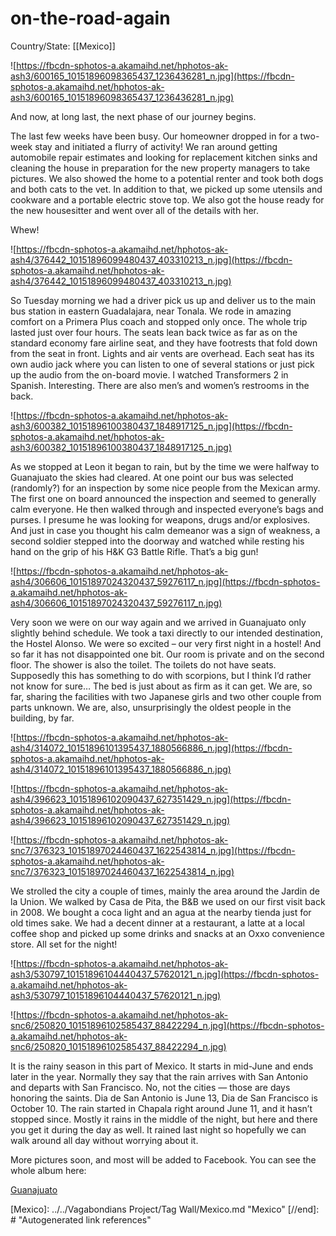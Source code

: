 # on-the-road-again

Country/State: [[Mexico]]

![https://fbcdn-sphotos-a.akamaihd.net/hphotos-ak-ash3/600165_10151896098365437_1236436281_n.jpg](https://fbcdn-sphotos-a.akamaihd.net/hphotos-ak-ash3/600165_10151896098365437_1236436281_n.jpg)

And now, at long last, the next phase of our journey begins.

The last few weeks have been busy. Our homeowner dropped in for a two-week stay and initiated a flurry of activity! We ran around getting automobile repair estimates and looking for replacement kitchen sinks and cleaning the house in preparation for the new property managers to take pictures. We also showed the home to a potential renter and took both dogs and both cats to the vet. In addition to that, we picked up some utensils and cookware and a portable electric stove top. We also got the house ready for the new housesitter and went over all of the details with her.

Whew!

![https://fbcdn-sphotos-a.akamaihd.net/hphotos-ak-ash4/376442_10151896099480437_403310213_n.jpg](https://fbcdn-sphotos-a.akamaihd.net/hphotos-ak-ash4/376442_10151896099480437_403310213_n.jpg)

So Tuesday morning we had a driver pick us up and deliver us to the main bus station in eastern Guadalajara, near Tonala. We rode in amazing comfort on a Primera Plus coach and stopped only once. The whole trip lasted just over four hours. The seats lean back twice as far as on the standard economy fare airline seat, and they have footrests that fold down from the seat in front. Lights and air vents are overhead. Each seat has its own audio jack where you can listen to one of several stations or just pick up the audio from the on-board movie. I watched Transformers 2 in Spanish. Interesting. There are also men’s and women’s restrooms in the back.

![https://fbcdn-sphotos-a.akamaihd.net/hphotos-ak-ash3/600382_10151896100380437_1848917125_n.jpg](https://fbcdn-sphotos-a.akamaihd.net/hphotos-ak-ash3/600382_10151896100380437_1848917125_n.jpg)

As we stopped at Leon it began to rain, but by the time we were halfway to Guanajuato the skies had cleared. At one point our bus was selected (randomly?) for an inspection by some nice people from the Mexican army. The first one on board announced the inspection and seemed to generally calm everyone. He then walked through and inspected everyone’s bags and purses. I presume he was looking for weapons, drugs and/or explosives. And just in case you thought his calm demeanor was a sign of weakness, a second soldier stepped into the doorway and watched while resting his hand on the grip of his H&K G3 Battle Rifle. That’s a big gun!

![https://fbcdn-sphotos-a.akamaihd.net/hphotos-ak-ash4/306606_10151897024320437_59276117_n.jpg](https://fbcdn-sphotos-a.akamaihd.net/hphotos-ak-ash4/306606_10151897024320437_59276117_n.jpg)

Very soon we were on our way again and we arrived in Guanajuato only slightly behind schedule. We took a taxi directly to our intended destination, the Hostel Alonso. We were so excited – our very first night in a hostel! And so far it has not disappointed one bit. Our room is private and on the second floor. The shower is also the toilet. The toilets do not have seats. Supposedly this has something to do with scorpions, but I think I’d rather not know for sure… The bed is just about as firm as it can get. We are, so far, sharing the facilities with two Japanese girls and two other couple from parts unknown. We are, also, unsurprisingly the oldest people in the building, by far.

![https://fbcdn-sphotos-a.akamaihd.net/hphotos-ak-ash4/314072_10151896101395437_1880566886_n.jpg](https://fbcdn-sphotos-a.akamaihd.net/hphotos-ak-ash4/314072_10151896101395437_1880566886_n.jpg)

![https://fbcdn-sphotos-a.akamaihd.net/hphotos-ak-ash4/396623_10151896102090437_627351429_n.jpg](https://fbcdn-sphotos-a.akamaihd.net/hphotos-ak-ash4/396623_10151896102090437_627351429_n.jpg)

![https://fbcdn-sphotos-a.akamaihd.net/hphotos-ak-snc7/376323_10151897024460437_1622543814_n.jpg](https://fbcdn-sphotos-a.akamaihd.net/hphotos-ak-snc7/376323_10151897024460437_1622543814_n.jpg)

We strolled the city a couple of times, mainly the area around the Jardin de la Union. We walked by Casa de Pita, the B&B we used on our first visit back in 2008. We bought a coca light and an agua at the nearby tienda just for old times sake. We had a decent dinner at a restaurant, a latte at a local coffee shop and picked up some drinks and snacks at an Oxxo convenience store. All set for the night!

![https://fbcdn-sphotos-a.akamaihd.net/hphotos-ak-ash3/530797_10151896104440437_57620121_n.jpg](https://fbcdn-sphotos-a.akamaihd.net/hphotos-ak-ash3/530797_10151896104440437_57620121_n.jpg)

![https://fbcdn-sphotos-a.akamaihd.net/hphotos-ak-snc6/250820_10151896102585437_88422294_n.jpg](https://fbcdn-sphotos-a.akamaihd.net/hphotos-ak-snc6/250820_10151896102585437_88422294_n.jpg)

It is the rainy season in this part of Mexico. It starts in mid-June and ends later in the year. Normally they say that the rain arrives with San Antonio and departs with San Francisco. No, not the cities — those are days honoring the saints. Dia de San Antonio is June 13, Dia de San Francisco is October 10. The rain started in Chapala right around June 11, and it hasn’t stopped since. Mostly it rains in the middle of the night, but here and there you get it during the day as well. It rained last night so hopefully we can walk around all day without worrying about it.

More pictures soon, and most will be added to Facebook. You can see the whole album here:

[Guanajuato](https://www.facebook.com/media/set/?set=a.10151896097500437.874894.648515436&type=1&l=8d63902558)

[//begin]: # "Autogenerated link references for markdown compatibility"
[Mexico]: ../../Vagabondians Project/Tag Wall/Mexico.md "Mexico"
[//end]: # "Autogenerated link references"